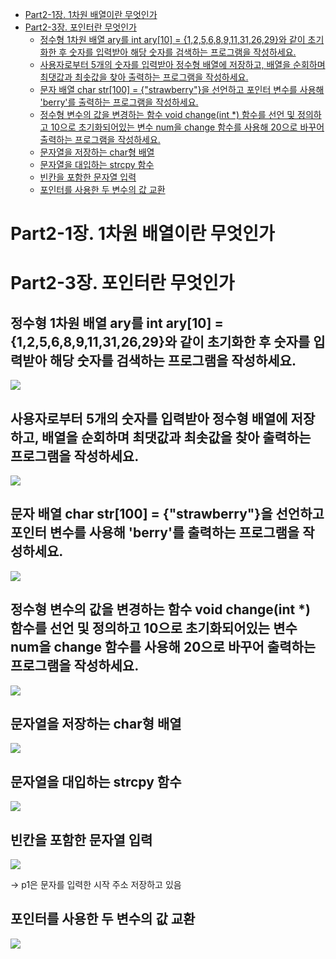 - [Part2-1장. 1차원 배열이란 무엇인가](#part2-1장-1차원-배열이란-무엇인가)
- [Part2-3장. 포인터란 무엇인가](#part2-3장-포인터란-무엇인가)
  - [정수형 1차원 배열 ary를 int ary\[10\] = {1,2,5,6,8,9,11,31,26,29}와 같이 초기화한 후 숫자를 입력받아 해당 숫자를 검색하는 프로그램을 작성하세요.](#정수형-1차원-배열-ary를-int-ary10--12568911312629와-같이-초기화한-후-숫자를-입력받아-해당-숫자를-검색하는-프로그램을-작성하세요)
  - [사용자로부터 5개의 숫자를 입력받아 정수형 배열에 저장하고, 배열을 순회하며 최댓값과 최솟값을 찾아 출력하는 프로그램을 작성하세요.](#사용자로부터-5개의-숫자를-입력받아-정수형-배열에-저장하고-배열을-순회하며-최댓값과-최솟값을-찾아-출력하는-프로그램을-작성하세요)
  - [문자 배열 char str\[100\] = {"strawberry"}을 선언하고 포인터 변수를 사용해 'berry'를 출력하는 프로그램을 작성하세요.](#문자-배열-char-str100--strawberry을-선언하고-포인터-변수를-사용해-berry를-출력하는-프로그램을-작성하세요)
  - [정수형 변수의 값을 변경하는 함수 void change(int \*) 함수를 선언 및 정의하고 10으로 초기화되어있는 변수 num을 change 함수를 사용해 20으로 바꾸어 출력하는 프로그램을 작성하세요.](#정수형-변수의-값을-변경하는-함수-void-changeint--함수를-선언-및-정의하고-10으로-초기화되어있는-변수-num을-change-함수를-사용해-20으로-바꾸어-출력하는-프로그램을-작성하세요)
  - [문자열을 저장하는 char형 배열](#문자열을-저장하는-char형-배열)
  - [문자열을 대입하는 strcpy 함수](#문자열을-대입하는-strcpy-함수)
  - [빈칸을 포함한 문자열 입력](#빈칸을-포함한-문자열-입력)
  - [포인터를 사용한 두 변수의 값 교환](#포인터를-사용한-두-변수의-값-교환)

# Part2-1장. 1차원 배열이란 무엇인가

# Part2-3장. 포인터란 무엇인가

## 정수형 1차원 배열 ary를 int ary[10] = {1,2,5,6,8,9,11,31,26,29}와 같이 초기화한 후 숫자를 입력받아 해당 숫자를 검색하는 프로그램을 작성하세요.

![](imgs/img01.png)

## 사용자로부터 5개의 숫자를 입력받아 정수형 배열에 저장하고, 배열을 순회하며 최댓값과 최솟값을 찾아 출력하는 프로그램을 작성하세요.

![](imgs/img02.png)

## 문자 배열 char str[100] = {"strawberry"}을 선언하고 포인터 변수를 사용해 'berry'를 출력하는 프로그램을 작성하세요.

![](imgs/img03.png)

## 정수형 변수의 값을 변경하는 함수 void change(int \*) 함수를 선언 및 정의하고 10으로 초기화되어있는 변수 num을 change 함수를 사용해 20으로 바꾸어 출력하는 프로그램을 작성하세요.

![](imgs/img04.png)

## 문자열을 저장하는 char형 배열

![](imgs/img05.png)

## 문자열을 대입하는 strcpy 함수

![](imgs/img06.png)

## 빈칸을 포함한 문자열 입력

![](imgs/img07.png)

→ p1은 문자를 입력한 시작 주소 저장하고 있음

## 포인터를 사용한 두 변수의 값 교환

![](imgs/img08.png)
